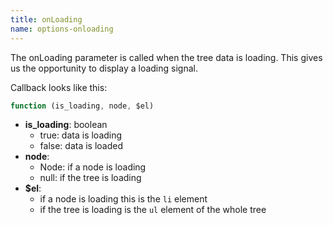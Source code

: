 ```yaml
---
title: onLoading
name: options-onloading
---
```


The onLoading parameter is called when the tree data is loading. This gives us the opportunity to display a loading signal.

Callback looks like this:

```js
function (is_loading, node, $el)
```

-   **is_loading**: boolean
    -   true: data is loading
    -   false: data is loaded
-   **node**:
    -   Node: if a node is loading
    -   null: if the tree is loading
-   **$el**:
    -   if a node is loading this is the `li` element
    -   if the tree is loading is the `ul` element of the whole tree
